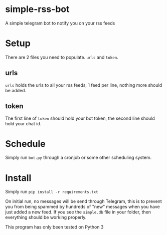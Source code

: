 # simple-rss-bot
A simple telegram bot to notify you on your rss feeds

# Setup
There are 2 files you need to populate. `urls` and `token`.

## urls
`urls` holds the urls to all your rss feeds, 1 feed per line, nothing more should be added.

## token
The first line of `token` should hold your bot token, the second line should hold your chat id.

# Schedule
Simply run `bot.py` through a cronjob or some other scheduling system.

# Install
Simply run `pip install -r requirements.txt`

On initial run, no messages will be send through Telegram, this is to prevent you from being spammed
by hundreds of "new" messages when you have just added a new feed. If you see the `simple.db` file
in your folder, then everything should be working properly.

This program has only been tested on Python 3
